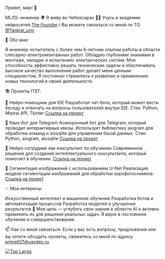 Привет, мир! 👋

ML/DL-инженер
🌍 Я живу во Чебоксарах
👨‍🎓 Учусь в академии нейросетей [The Founder](https://academy.the-founder.ru/)
📞 Вы можете связаться со мной по TG: [@Tankist_urm](https://t.me/Tankist_urm)

🚀 Обо мне:

Я инженер-испытатель с более чем 6-летним опытом работы в области слесарно-электромонтажных работ. Обладаю глубокими знаниями в монтаже, наладке и испытаниях электрических систем. Моя способность эффективно решать технические задачи и обеспечивать высокое качество выполнения работ делает меня ценным специалистом. Я постоянно стремлюсь к развитию и применению новых технологий в своей деятельности.

📚 Проекты ПЭТ:


📌 Нейро-помощник для IDE
Разработал чат-бота, который может вести беседу и отвечать на вопросы пользователей внутри IDE.
Стек: Python, Mistral API, Tkinter
[Ссылка на проект]( https://github.com/4uvash21/learning-AL-and-bot/blob/ff0a0550db15e2b68c17d9e990b13f00b4b80b2b/bot%20in%20IDE%20/%D0%A7%D0%B0%D1%82%20%D0%B1%D0%BE%D1%82%20%D0%B2%20ide)

📌 Квиз-бот для Telegram
Асинхронный бот для Telegram, который проводит интерактивные квизы. Использует библиотеку aiogram для обработки команд и aiosqlite для управления базой данных.
Стек: Python, aiogram, aiosqlite
[Ссылка на проект]( https://github.com/4uvash21/learning-AL-and-bot/blob/ff0a0550db15e2b68c17d9e990b13f00b4b80b2b/learning/readme)

📌 Нейро-сотрудник как консультант по обучению
Современное решение для создания интеллектуального консультанта, который помогает в обучении.
[Ссылка на проект](https://github.com/4uvash21/learning-AL-and-bot/tree/ff0a0550db15e2b68c17d9e990b13f00b4b80b2b/neuro_employee-consultant)

📌 Сегментация изображений с использованием U-Net
Реализация модели сегментации изображений для обработки аэрофотоснимков.
[Ссылка на проект](https://github.com/4uvash21/learning-AL-and-bot/tree/38c14b68b896f1e7c78c523cc79f17cd62dde291/Aerial%20Image%20Segmentation%20using%20U-Net)

✨ Мои интересы:

Искусственный интеллект и машинное обучение
Разработка ботов и автоматизация процессов
Разработка моделей и улучшение результатов
🎯 Моя цель — углубить свои знания в области AI и активно применять их для решения реальных задач. Я верю в постоянное обучение и совершенствование.

📫 Как со мной связаться:
Если у вас есть вопросы, предложения или вы хотите обсудить проекты, свяжитесь со мной по адресу primett21@yandex.ru.

[![Top Langs](https://github-readme-stats.vercel.app/api/top-langs/?username=4uvash21&layout=compact)](https://github.com/4uvash21/github-readme-stats)



